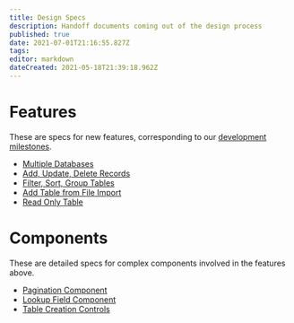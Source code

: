 ```yaml
---
title: Design Specs
description: Handoff documents coming out of the design process
published: true
date: 2021-07-01T21:16:55.827Z
tags: 
editor: markdown
dateCreated: 2021-05-18T21:39:18.962Z
---
```


# Features

These are specs for new features, corresponding to our [development milestones](https://github.com/centerofci/mathesar/milestones?direction=asc&sort=due_date&state=open).

- [Multiple Databases](/design/process/documents/database-switching)
- [Add, Update, Delete Records](/design/specs/add-update-delete-records)
- [Filter, Sort, Group Tables](/design/specs/filter-sort-group)
- [Add Table from File Import](/design/specs/table-import)
- [Read Only Table](/design/specs/read-only-table)

# Components
These are detailed specs for complex components involved in the features above.

- [Pagination Component](/design/specs/pagination)
- [Lookup Field Component](/design/specs/lookup-field-component)
- [Table Creation Controls](/design/specs/table-creation-controls)
